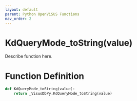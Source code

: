 ```yaml
---
layout: default
parent: Python OpenViSUS Functions
nav_order: 2
---
```


# KdQueryMode_toString(value)

Describe function here.

# Function Definition

```python
def KdQueryMode_toString(value):
    return _VisusDbPy.KdQueryMode_toString(value)
```